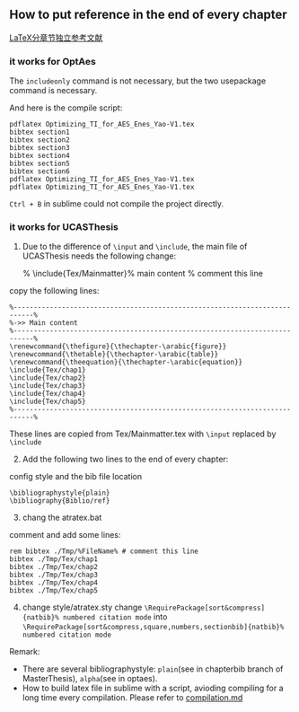## How to put reference in the end of every chapter
[LaTeX分章节独立参考文献](https://zhuanlan.zhihu.com/p/357607286)

### it works for OptAes
The `includeonly` command is not necessary, but the two usepackage command is necessary.

And here is the compile script:

	pdflatex Optimizing_TI_for_AES_Enes_Yao-V1.tex
	bibtex section1
	bibtex section2
	bibtex section3
	bibtex section4
	bibtex section5
	bibtex section6
	pdflatex Optimizing_TI_for_AES_Enes_Yao-V1.tex
	pdflatex Optimizing_TI_for_AES_Enes_Yao-V1.tex

`Ctrl + B` in sublime could not compile the project directly.

### it works for UCASThesis
1. Due to the difference of `\input` and `\include`, the main file of UCASThesis needs the following change:

	% \include{Tex/Mainmatter}% main content % comment this line

copy the following lines:

	%---------------------------------------------------------------------------%
	%->> Main content
	%---------------------------------------------------------------------------%
	\renewcommand{\thefigure}{\thechapter-\arabic{figure}}
	\renewcommand{\thetable}{\thechapter-\arabic{table}}
	\renewcommand{\theequation}{\thechapter-\arabic{equation}}
	\include{Tex/chap1}
	\include{Tex/chap2}
	\include{Tex/chap3}
	\include{Tex/chap4}
	\include{Tex/chap5}
	%---------------------------------------------------------------------------%

These lines are copied from Tex/Mainmatter.tex with `\input` replaced by `\include`

2. Add the following two lines to the end of every chapter:

config style and the bib file location

    \bibliographystyle{plain}
	\bibliography{Biblio/ref}

3. chang the atratex.bat

comment and add some lines:

	rem bibtex ./Tmp/%FileName% # comment this line
	bibtex ./Tmp/Tex/chap1
	bibtex ./Tmp/Tex/chap2
	bibtex ./Tmp/Tex/chap3
	bibtex ./Tmp/Tex/chap4
	bibtex ./Tmp/Tex/chap5

4. change style/atratex.sty
change
`\RequirePackage[sort&compress]{natbib}% numbered citation mode` into `\RequirePackage[sort&compress,square,numbers,sectionbib]{natbib}% numbered citation mode`

Remark: 

- There are several bibliographystyle: `plain`(see in chapterbib branch of MasterThesis), `alpha`(see in optaes).
- How to build latex file in sublime with a script, avioding compiling for a long time every compilation. Please refer to [compilation.md](./compilation.md)
